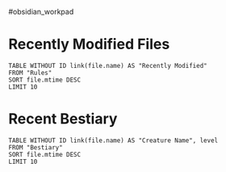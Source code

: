 #obsidian_workpad 

# Recently Modified Files
```dataview  
TABLE WITHOUT ID link(file.name) AS "Recently Modified"
FROM "Rules"
SORT file.mtime DESC
LIMIT 10
```

# Recent Bestiary
```dataview  
TABLE WITHOUT ID link(file.name) AS "Creature Name", level
FROM "Bestiary"
SORT file.mtime DESC
LIMIT 10
```
